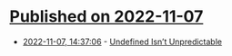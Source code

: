 # [Published on 2022-11-07](index.md)

* [2022-11-07, 14:37:06](https://lobste.rs/s/o5tx5a/undefined_isn_t_unpredictable) - [Undefined Isn’t Unpredictable](http://www.os2museum.com/wp/undefined-isnt-unpredictable/)
